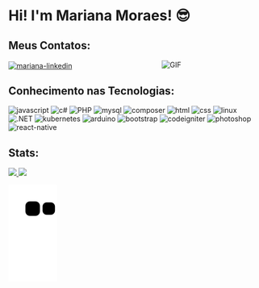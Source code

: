 
# Hi! I'm Mariana Moraes! 😎

## Meus Contatos:
<a href="http://linkedin.com/in/mariana-de-melo-moraes-1921a71a2" target="_blank">
<img align="center" alt="mariana-linkedin" height="40" width="50" src="https://cdn.jsdelivr.net/gh/devicons/devicon/icons/linkedin/linkedin-original.svg">
</a>


  
<img align="right" alt="GIF" src="https://i.imgur.com/MUcVSW4.gif" width="200">

## Conhecimento nas Tecnologias:
<img alt="javascript" height="60" width="70" style="max-width:100%;" src="https://cdn.jsdelivr.net/gh/devicons/devicon/icons/javascript/javascript-plain.svg"></img>
<img alt="c#" height="60" width="70" style="max-width:100%;" src="https://cdn.jsdelivr.net/gh/devicons/devicon/icons/csharp/csharp-original.svg"></img>
<img alt="PHP" height="60" width="70" style="max-width:100%;" src="https://cdn.jsdelivr.net/gh/devicons/devicon/icons/php/php-original.svg"></img>
<img alt="mysql" height="60" width="70" style="max-width:100%;" src="https://cdn.jsdelivr.net/gh/devicons/devicon/icons/mysql/mysql-original-wordmark.svg"></img>
<img alt="composer" height="60" width="70" style="max-width:100%;" src="https://cdn.jsdelivr.net/gh/devicons/devicon/icons/composer/composer-original.svg"></img>
<img alt="html" height="60" width="70" style="max-width:100%;" src="https://cdn.jsdelivr.net/gh/devicons/devicon/icons/html5/html5-original-wordmark.svg"></img>
<img alt="css" height="60" width="70" style="max-width:100%;" src="https://cdn.jsdelivr.net/gh/devicons/devicon/icons/css3/css3-original-wordmark.svg"></img>
<img alt="linux" height="60" width="70" style="max-width:100%;" src="https://cdn.jsdelivr.net/gh/devicons/devicon/icons/linux/linux-original.svg"></img>
<img alt=".NET" height="60" width="70" style="max-width:100%;" src="https://cdn.jsdelivr.net/gh/devicons/devicon/icons/dotnetcore/dotnetcore-original.svg"></img>
<img alt="kubernetes" height="60" width="70" style="max-width:100%;" src="https://cdn.jsdelivr.net/gh/devicons/devicon/icons/kubernetes/kubernetes-plain.svg"></img>
<img alt="arduino" height="60" width="70" style="max-width:100%;" src="https://cdn.jsdelivr.net/gh/devicons/devicon/icons/laravel/laravel-plain-wordmark.svg"></img>
<img alt="bootstrap" height="60" width="70" style="max-width:100%;" src="https://cdn.jsdelivr.net/gh/devicons/devicon/icons/bootstrap/bootstrap-plain-wordmark.svg"></img>
<img alt="codeigniter" height="60" width="70" style="max-width:100%;" src="https://cdn.jsdelivr.net/gh/devicons/devicon/icons/codeigniter/codeigniter-plain-wordmark.svg"></img>
<img alt="photoshop" height="60" width="70" style="max-width:100%;" src="https://cdn.jsdelivr.net/gh/devicons/devicon/icons/photoshop/photoshop-line.svg"></img>
<img alt="react-native" height="60" width="70" style="max-width:100%;" src="https://cdn.jsdelivr.net/gh/devicons/devicon/icons/react/react-original-wordmark.svg"></img>



## Stats:
<div>
  <a href="https://github.com/rafaballerini">
  <img height="180em" src="https://github-readme-stats.vercel.app/api?username=MarianaMMoraes&show_icons=true&theme=dracula&include_all_commits=true&count_private=true"/>
  <img height="180em" src="https://github-readme-stats.vercel.app/api/top-langs/?username=MarianaMMoraes&layout=compact&langs_count=7&theme=dracula"/>
</div>

 ![Snake animation](https://github.com/rafaballerini/rafaballerini/blob/output/github-contribution-grid-snake.svg)
 
 

